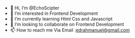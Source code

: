 - 👋 Hi, I’m @EchoScipter
- 👀 I’m interested in Frontend Development 
- 🌱 I’m currently learning Html Css and Javascript 
- 💞️ I’m looking to collaborate on Frontend Development 
- 📫 How to reach me Via Email :edrahmanuel@gmail.com 

<!---
EchoScipter/EchoScipter is a ✨ special ✨ repository because its `README.md` (this file) appears on your GitHub profile.
You can click the Preview link to take a look at your changes.
--->
